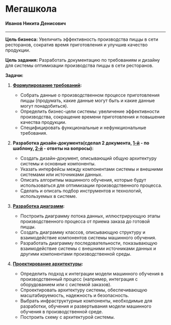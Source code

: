 # Мегашкола
#### Иванов Никита Денисович

***

**Цель бизнеса:** Увеличить эффективность производства пиццы в сети ресторанов, сократив время приготовления и улучшив качество продукции.

**Цель задания:** Разработать документацию по требованиям и дизайну для системы оптимизации производства пиццы в сети ресторанов.

**Задачи:**

1. **[Формулирование требований](tasks/task1.md):**
    - Собрать данные о производственном процессе приготовления пиццы (продумать, какие данные могут быть и какие данные могут понадобиться).
    - Определить бизнес-цели системы: увеличение эффективности производства, сокращение времени приготовления и повышение качества продукции.
    - Специфицировать функциональные и нефункциональные требования.

2. **Разработка дизайн-документа(сделал 2 документа, [1-й](tasks/task2.md) - по шаблону, [2-й](tasks/task2(real).md) - ответы на вопросы):**
    - Создать дизайн-документ, описывающий общую архитектуру системы и основные компоненты.
    - Указать интерфейсы между компонентами системы и внешними системами или источниками данных.
    - Описать алгоритмы машинного обучения, которые будут использоваться для оптимизации производственного процесса.
    - Сделать и описать подбор инструментов и технологий, используемых в системе.

3. **[Разработка диаграмм](tasks/task3.md):**
    - Построить диаграмму потока данных, иллюстрирующую этапы производственного процесса от приема заказа до готовой пиццы.
    - Создать диаграмму классов, описывающую структуру и взаимодействие компонентов системы машинного обучения.
    - Разработать диаграмму последовательности, показывающую взаимодействие системы с внешними источниками данных и другими компонентами производственной среды.

4. **[Проектирование архитектуры](tasks/task4.md):**
    - Определить подход к интеграции модели машинного обучения в производственный процесс (например, интеграция с оборудованием или с системой заказов).
    - Спроектировать архитектуру системы, обеспечивающую масштабируемость, надежность и безопасность.
    - Выбрать инфраструктурные компоненты, необходимые для разработки, обучения и развертывания модели машинного обучения в производственной среде.
    - Построить схему с архитектурой системы.

